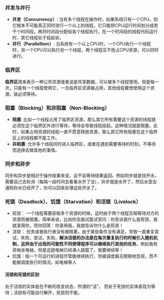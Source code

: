### 并发与并行
+ **并发（Concurrency）**: 当有多个线程在操作时，如果系统只有一个CPU，则它根本不可能真正同时进行一个以上的线程，它只能把CPU运行时间划分成若干个时间段，再将时间段分配给各个线程执行，在一个时间段的线程代码运行时，其它线程处于挂起状。
+ **并行（Parallellism）**: 当系统有一个以上CPU时，一个CPU执行一个线程时，另一个CPU可以执行另一个线程，两个线程互不抢占CPU资源，可以同时进行。

### 临界区
**临界区**用来表示一种公共资源或者说是共享数据，可以被多个线程使用。但是每一次，只能有一个线程使用它，一旦临界区资源被占用，其他线程要想使用这个资源，就必须等待。

### 阻塞（Blocking）和非阻塞（Non-Blocking）
+ **阻塞**: 比如一个线程占用了临界区资源，那么其它所有需要这个资源的线程就必须在这个临界区外进行等待，等待会导致线程挂起。这种情况就是阻塞。此时，如果占用资源的线程一直不愿意释放资源，那么其它所有阻塞在这个临界区上的线程都不能工作。
+ **非阻塞**: 允许多个线程同时进入临界区，或者在遇到需要等待的时刻，不等待而选择去做其他的事情。

### 同步和异步
同步和异步是相对于操作结果来说，会不会等待结果返回。例如同步就是烧开水，需要自己去轮询（每隔一段时间去看看水开了没），异步就是水开了，然后水壶会通知你水已经开了，你可以回来处理这些开水了。

### 死锁（Deadlock）、饥饿（Starvation）和活锁（Livelock）
+ 死锁： 一个线程需要获取多个资源的时候，这时由于两个线程互相等待对方的资源而被阻塞。简单来说，比如你去面试面试官问：你告诉我什么是死锁，我就录用你，而你回答：你录用我，我就告诉你什么是死锁！
+ 活锁： 任务或者执行者没有被阻塞，由于某些条件没有满足，导致一直重复尝试，失败，尝试，失败。**解决活锁的办法是在每次重复执行的时候引入随机机制，这样由于出现的可能性不同使得程序可以继续执行其他的任务**。例如我有资格坐电梯，但是这趟电梯已经满人超载了，我要继续等！
+ 饥饿：指一个可运行的进程尽管能继续执行，但被调度器无限期地忽视，而不能被调度执行的情况。如电梯等人

#### 活锁和死锁的区别
处于活锁的实体是在不断的改变状态，所谓的“活”， 而处于死锁的实体表现为等待；活锁有可能自行解开，死锁则不能。
